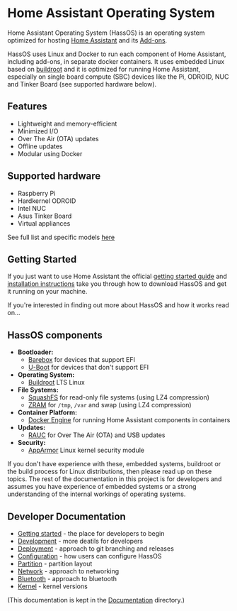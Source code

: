 # Home Assistant Operating System

Home Assistant Operating System (HassOS) is an operating system optimized for hosting [Home Assistant](https://www.home-assistant.io) and its [Add-ons](https://www.home-assistant.io/addons/).

HassOS uses Linux and Docker to run each component of Home Assistant, including add-ons, in separate docker containers. It uses embedded Linux based on [buildroot](https://buildroot.org/) and it is optimized for running Home Assistant, especially on single board compute (SBC) devices like the Pi, ODROID, NUC and Tinker Board (see supported hardware below).

## Features

- Lightweight and memory-efficient
- Minimized I/O
- Over The Air (OTA) updates
- Offline updates
- Modular using Docker

## Supported hardware

- Raspberry Pi
- Hardkernel ODROID
- Intel NUC
- Asus Tinker Board
- Virtual appliances

See full list and specific models [here](./Documentation/boards/README.md)

## Getting Started

If you just want to use Home Assistant the official [getting started guide](https://www.home-assistant.io/getting-started/) and [installation instructions](https://www.home-assistant.io/hassio/installation/) take you through how to download HassOS and get it running on your machine.

If you're interested in finding out more about HassOS and how it works read on...

## HassOS components

- **Bootloader:**
  - [Barebox](https://barebox.org/) for devices that support EFI
  - [U-Boot](https://www.denx.de/wiki/U-Boot) for devices that don't support EFI
- **Operating System:**
  - [Buildroot](https://buildroot.org/) LTS Linux
- **File Systems:**
  - [SquashFS](https://www.kernel.org/doc/Documentation/filesystems/squashfs.txt) for read-only file systems (using LZ4 compression)
  - [ZRAM](https://www.kernel.org/doc/Documentation/blockdev/zram.txt) for `/tmp`, `/var` and swap (using LZ4 compression)
- **Container Platform:**
  - [Docker Engine](https://docs.docker.com/engine/) for running Home Assistant components in containers
- **Updates:**
  - [RAUC](https://rauc.io/) for Over The Air (OTA) and USB updates
- **Security:**
  - [AppArmor](https://apparmor.net/) Linux kernel security module

If you don't have experience with these, embedded systems, buildroot or the build process for Linux distributions, then please read up on these topics. The rest of the documentation in this project is for developers and assumes you have experience of embedded systems or a strong understanding of the internal workings of operating systems.

## Developer Documentation

- [Getting started](./Documentation/getting_started_development.md) - the place for developers to begin
- [Development](./Documentation/getting_started_development.md) - more deatils for developers
- [Deployment](./Documentation/deployment.md) - approach to git branching and releases
- [Configuration](./Documentation/configuration.md) - how users can configure HassOS
- [Partition](./Documentation/partition.md) - partition layout
- [Network](./Documentation/network.md) - approach to networking
- [Bluetooth](./Documentation/bluetooth.md) - approach to bluetooth
- [Kernel](./Documentation/kernel.md) - kernel versions

(This documentation is kept in the [Documentation](./Documentation) directory.)
